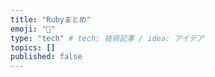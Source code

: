 ```yaml
---
title: "Rubyまとめ"
emoji: "🙌"
type: "tech" # tech: 技術記事 / idea: アイデア
topics: []
published: false
---
```

